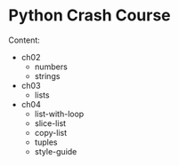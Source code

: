 # Python Crash Course

Content:

- ch02
    - numbers
    - strings
- ch03
    - lists
- ch04
    - list-with-loop
    - slice-list
    - copy-list
    - tuples
    - style-guide
